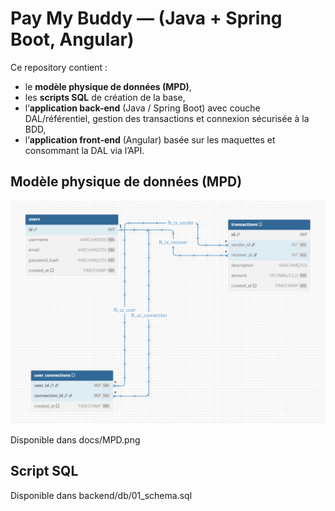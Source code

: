 # Pay My Buddy — (Java + Spring Boot, Angular)

Ce repository contient :
- le **modèle physique de données (MPD)**,
- les **scripts SQL** de création de la base,
- l’**application back-end** (Java / Spring Boot) avec couche DAL/référentiel, gestion des transactions et connexion sécurisée à la BDD,
- l’**application front-end** (Angular) basée sur les maquettes et consommant la DAL via l’API.

## Modèle physique de données (MPD)

![MPD](docs/MPD.png)

Disponible dans docs/MPD.png

## Script SQL

Disponible dans backend/db/01_schema.sql
